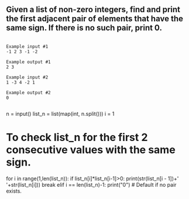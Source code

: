 ## Given a list of non-zero integers, find and print the first adjacent pair of elements that have the same sign. If there is no such pair, print 0.

```

Example input #1
-1 2 3 -1 -2

Example output #1
2 3

Example input #2
1 -3 4 -2 1

Example output #2
0


```

n = input()
list_n = list(map(int, n.split()))
i = 1
# To check list_n for the first 2 consecutive values with the same sign. 
for i in range(1,len(list_n)):
  if list_n[i]*list_n[i-1]>0:
    print(str(list_n[i - 1])+' '+str(list_n[i]))
    break
  elif i == len(list_n)-1:
    print("0") # Default if no pair exists.
    
    
    

